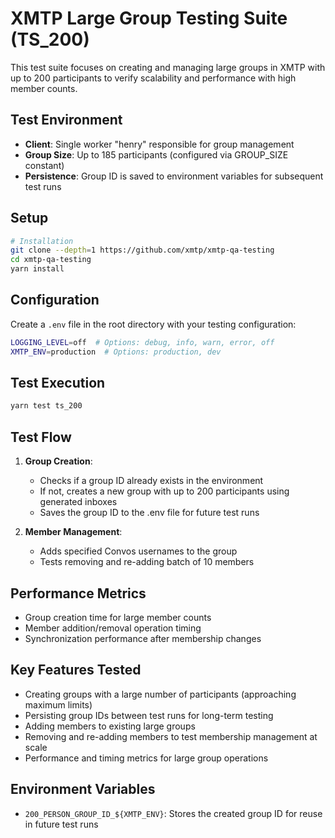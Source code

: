# XMTP Large Group Testing Suite (TS_200)

This test suite focuses on creating and managing large groups in XMTP with up to 200 participants to verify scalability and performance with high member counts.

## Test Environment

- **Client**: Single worker "henry" responsible for group management
- **Group Size**: Up to 185 participants (configured via GROUP_SIZE constant)
- **Persistence**: Group ID is saved to environment variables for subsequent test runs

## Setup

```bash
# Installation
git clone --depth=1 https://github.com/xmtp/xmtp-qa-testing
cd xmtp-qa-testing
yarn install
```

## Configuration

Create a `.env` file in the root directory with your testing configuration:

```bash
LOGGING_LEVEL=off  # Options: debug, info, warn, error, off
XMTP_ENV=production  # Options: production, dev
```

## Test Execution

```bash
yarn test ts_200
```

## Test Flow

1. **Group Creation**:

   - Checks if a group ID already exists in the environment
   - If not, creates a new group with up to 200 participants using generated inboxes
   - Saves the group ID to the .env file for future test runs

2. **Member Management**:
   - Adds specified Convos usernames to the group
   - Tests removing and re-adding batch of 10 members

## Performance Metrics

- Group creation time for large member counts
- Member addition/removal operation timing
- Synchronization performance after membership changes

## Key Features Tested

- Creating groups with a large number of participants (approaching maximum limits)
- Persisting group IDs between test runs for long-term testing
- Adding members to existing large groups
- Removing and re-adding members to test membership management at scale
- Performance and timing metrics for large group operations

## Environment Variables

- `200_PERSON_GROUP_ID_${XMTP_ENV}`: Stores the created group ID for reuse in future test runs

